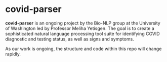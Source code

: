 # covid-parser

**covid-parser** is an ongoing project by the Bio-NLP group at the University of Washington led by Professor Meliha Yetisgen. 
The goal is to create a sophisticated natural language processing tool suite for identifying COVID diagnostic and testing status, 
as well as signs and symptoms. 

As our work is ongoing, the structure and code within this repo will change rapidly.
